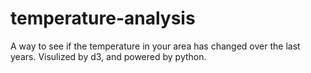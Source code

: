 # temperature-analysis
A way to see if the temperature in your area has changed over the last years. Visulized by d3, and powered by python.
